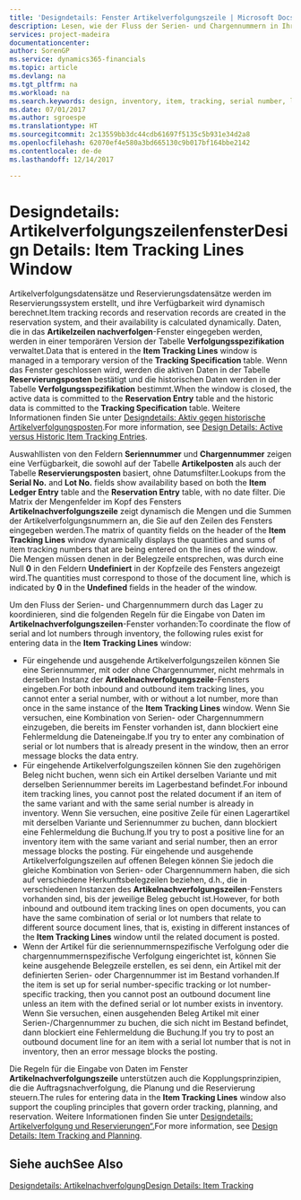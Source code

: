 ```yaml
---
title: 'Designdetails: Fenster Artikelverfolgungszeile | Microsoft Docs'
description: Lesen, wie der Fluss der Serien- und Chargennummern in Ihrem Lager verwaltet wird.
services: project-madeira
documentationcenter: 
author: SorenGP
ms.service: dynamics365-financials
ms.topic: article
ms.devlang: na
ms.tgt_pltfrm: na
ms.workload: na
ms.search.keywords: design, inventory, item, tracking, serial number, lot number
ms.date: 07/01/2017
ms.author: sgroespe
ms.translationtype: HT
ms.sourcegitcommit: 2c13559bb3dc44cdb61697f5135c5b931e34d2a8
ms.openlocfilehash: 62070ef4e580a3bd665130c9b017bf164bbe2142
ms.contentlocale: de-de
ms.lasthandoff: 12/14/2017

---
```

# <a name="design-details-item-tracking-lines-window"></a><span data-ttu-id="f8b09-103">Designdetails: Artikelverfolgungszeilenfenster</span><span class="sxs-lookup"><span data-stu-id="f8b09-103">Design Details: Item Tracking Lines Window</span></span>
<span data-ttu-id="f8b09-104">Artikelverfolgungsdatensätze und Reservierungsdatensätze werden im Reservierungssystem erstellt, und ihre Verfügbarkeit wird dynamisch berechnet.</span><span class="sxs-lookup"><span data-stu-id="f8b09-104">Item tracking records and reservation records are created in the reservation system, and their availability is calculated dynamically.</span></span> <span data-ttu-id="f8b09-105">Daten, die in das **Artikelzeilen nachverfolgen**-Fenster eingegeben werden, werden in einer temporären Version der Tabelle **Verfolgungsspezifikation** verwaltet.</span><span class="sxs-lookup"><span data-stu-id="f8b09-105">Data that is entered in the **Item Tracking Lines** window is managed in a temporary version of the **Tracking Specification** table.</span></span> <span data-ttu-id="f8b09-106">Wenn das Fenster geschlossen wird, werden die aktiven Daten in der Tabelle **Reservierungsposten** bestätigt und die historischen Daten werden in der Tabelle **Verfolgungsspezifikation** bestimmt.</span><span class="sxs-lookup"><span data-stu-id="f8b09-106">When the window is closed, the active data is committed to the **Reservation Entry** table and the historic data is committed to the **Tracking Specification** table.</span></span> <span data-ttu-id="f8b09-107">Weitere Informationen finden Sie unter [Designdetails: Aktiv gegen historische Artikelverfolgungsposten](design-details-active-versus-historic-item-tracking-entries.md).</span><span class="sxs-lookup"><span data-stu-id="f8b09-107">For more information, see [Design Details: Active versus Historic Item Tracking Entries](design-details-active-versus-historic-item-tracking-entries.md).</span></span>  
  
<span data-ttu-id="f8b09-108">Auswahllisten von den Feldern **Seriennummer** und **Chargennummer** zeigen eine Verfügbarkeit, die sowohl auf der Tabelle **Artikelposten** als auch der Tabelle **Reservierungsposten** basiert, ohne Datumsfilter.</span><span class="sxs-lookup"><span data-stu-id="f8b09-108">Lookups from the **Serial No.** and **Lot No.** fields show availability based on both the **Item Ledger Entry** table and the **Reservation Entry** table, with no date filter.</span></span> <span data-ttu-id="f8b09-109">Die Matrix der Mengenfelder im Kopf des Fensters **Artikelnachverfolgungszeile** zeigt dynamisch die Mengen und die Summen der Artikelverfolgungsnummern an, die Sie auf den Zeilen des Fensters eingegeben werden.</span><span class="sxs-lookup"><span data-stu-id="f8b09-109">The matrix of quantity fields on the header of the **Item Tracking Lines** window dynamically displays the quantities and sums of item tracking numbers that are being entered on the lines of the window.</span></span> <span data-ttu-id="f8b09-110">Die Mengen müssen denen in der Belegzeile entsprechen, was durch eine Null **0** in den Feldern **Undefiniert** in der Kopfzeile des Fensters angezeigt wird.</span><span class="sxs-lookup"><span data-stu-id="f8b09-110">The quantities must correspond to those of the document line, which is indicated by **0** in the **Undefined** fields in the header of the window.</span></span>  
  
<span data-ttu-id="f8b09-111">Um den Fluss der Serien- und Chargennummern durch das Lager zu koordinieren, sind die folgenden Regeln für die Eingabe von Daten im **Artikelnachverfolgungszeilen**-Fenster vorhanden:</span><span class="sxs-lookup"><span data-stu-id="f8b09-111">To coordinate the flow of serial and lot numbers through inventory, the following rules exist for entering data in the **Item Tracking Lines** window:</span></span>  
  
* <span data-ttu-id="f8b09-112">Für eingehende und ausgehende Artikelverfolgungszeilen können Sie eine Seriennummer, mit oder ohne Chargennummer, nicht mehrmals in derselben Instanz der **Artikelnachverfolgungszeile**-Fensters eingeben.</span><span class="sxs-lookup"><span data-stu-id="f8b09-112">For both inbound and outbound item tracking lines, you cannot enter a serial number, with or without a lot number, more than once in the same instance of the **Item Tracking Lines** window.</span></span> <span data-ttu-id="f8b09-113">Wenn Sie versuchen, eine Kombination von Serien- oder Chargennummern einzugeben, die bereits im Fenster vorhanden ist, dann blockiert eine Fehlermeldung die Dateneingabe.</span><span class="sxs-lookup"><span data-stu-id="f8b09-113">If you try to enter any combination of serial or lot numbers that is already present in the window, then an error message blocks the data entry.</span></span>  
* <span data-ttu-id="f8b09-114">Für eingehende Artikelverfolgungszeilen können Sie den zugehörigen Beleg nicht buchen, wenn sich ein Artikel derselben Variante und mit derselben Seriennummer bereits im Lagerbestand befindet.</span><span class="sxs-lookup"><span data-stu-id="f8b09-114">For inbound item tracking lines, you cannot post the related document if an item of the same variant and with the same serial number is already in inventory.</span></span> <span data-ttu-id="f8b09-115">Wenn Sie versuchen, eine positive Zeile für einen Lagerartikel mit derselben Variante und Seriennummer zu buchen, dann blockiert eine Fehlermeldung die Buchung.</span><span class="sxs-lookup"><span data-stu-id="f8b09-115">If you try to post a positive line for an inventory item with the same variant and serial number, then an error message blocks the posting.</span></span> <span data-ttu-id="f8b09-116">Für eingehende und ausgehende Artikelverfolgungszeilen auf offenen Belegen können Sie jedoch die gleiche Kombination von Serien- oder Chargennummern haben, die sich auf verschiedene Herkunftsbelegzeilen beziehen, d.h., die in verschiedenen Instanzen des **Artikelnachverfolgungszeilen**-Fensters vorhanden sind, bis der jeweilige Beleg gebucht ist.</span><span class="sxs-lookup"><span data-stu-id="f8b09-116">However, for both inbound and outbound item tracking lines on open documents, you can have the same combination of serial or lot numbers that relate to different source document lines, that is, existing in different instances of the **Item Tracking Lines** window until the related document is posted.</span></span>  
* <span data-ttu-id="f8b09-117">Wenn der Artikel für die seriennummernspezifische Verfolgung oder die chargennummernspezifische Verfolgung eingerichtet ist, können Sie keine ausgehende Belegzeile erstellen, es sei denn, ein Artikel mit der definierten Serien- oder Chargennummer ist im Bestand vorhanden.</span><span class="sxs-lookup"><span data-stu-id="f8b09-117">If the item is set up for serial number-specific tracking or lot number- specific tracking, then you cannot post an outbound document line unless an item with the defined serial or lot number exists in inventory.</span></span> <span data-ttu-id="f8b09-118">Wenn Sie versuchen, einen ausgehenden Beleg Artikel mit einer Serien-/Chargennummer zu buchen, die sich nicht im Bestand befindet, dann blockiert eine Fehlermeldung die Buchung.</span><span class="sxs-lookup"><span data-stu-id="f8b09-118">If you try to post an outbound document line for an item with a serial lot number that is not in inventory, then an error message blocks the posting.</span></span>  
  
<span data-ttu-id="f8b09-119">Die Regeln für die Eingabe von Daten im Fenster **Artikelnachverfolgungszeile** unterstützen auch die Kopplungsprinzipien, die die Auftragsnachverfolgung, die Planung und die Reservierung steuern.</span><span class="sxs-lookup"><span data-stu-id="f8b09-119">The rules for entering data in the **Item Tracking Lines** window also support the coupling principles that govern order tracking, planning, and reservation.</span></span> <span data-ttu-id="f8b09-120">Weitere Informationen finden Sie unter [Designdetails: Artikelverfolgung und Reservierungen“.](design-details-item-tracking-and-planning.md)</span><span class="sxs-lookup"><span data-stu-id="f8b09-120">For more information, see [Design Details: Item Tracking and Planning](design-details-item-tracking-and-planning.md).</span></span>  
  
## <a name="see-also"></a><span data-ttu-id="f8b09-121">Siehe auch</span><span class="sxs-lookup"><span data-stu-id="f8b09-121">See Also</span></span>  
[<span data-ttu-id="f8b09-122">Designdetails: Artikelnachverfolgung</span><span class="sxs-lookup"><span data-stu-id="f8b09-122">Design Details: Item Tracking</span></span>](design-details-item-tracking.md)
